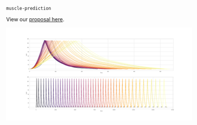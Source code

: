 `muscle-prediction`

View our [proposal here](https://docs.google.com/document/d/1vzQWaSAkUEtPdyU_pmvmvgC4bgvnqQ7-0Gs5hh0zzXE/edit).

![](images/cycles_overlaid_1.png)
